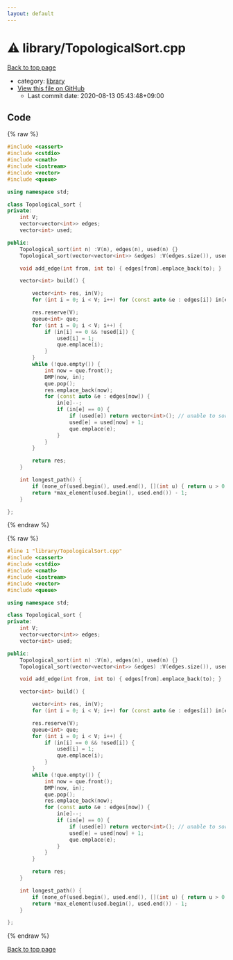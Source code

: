 ```yaml
---
layout: default
---
```


<!-- mathjax config similar to math.stackexchange -->
<script type="text/javascript" async
  src="https://cdnjs.cloudflare.com/ajax/libs/mathjax/2.7.5/MathJax.js?config=TeX-MML-AM_CHTML">
</script>
<script type="text/x-mathjax-config">
  MathJax.Hub.Config({
    TeX: { equationNumbers: { autoNumber: "AMS" }},
    tex2jax: {
      inlineMath: [ ['$','$'] ],
      processEscapes: true
    },
    "HTML-CSS": { matchFontHeight: false },
    displayAlign: "left",
    displayIndent: "2em"
  });
</script>

<script type="text/javascript" src="https://cdnjs.cloudflare.com/ajax/libs/jquery/3.4.1/jquery.min.js"></script>
<script src="https://cdn.jsdelivr.net/npm/jquery-balloon-js@1.1.2/jquery.balloon.min.js" integrity="sha256-ZEYs9VrgAeNuPvs15E39OsyOJaIkXEEt10fzxJ20+2I=" crossorigin="anonymous"></script>
<script type="text/javascript" src="../../assets/js/copy-button.js"></script>
<link rel="stylesheet" href="../../assets/css/copy-button.css" />


# :warning: library/TopologicalSort.cpp

<a href="../../index.html">Back to top page</a>

* category: <a href="../../index.html#d521f765a49c72507257a2620612ee96">library</a>
* <a href="{{ site.github.repository_url }}/blob/master/library/TopologicalSort.cpp">View this file on GitHub</a>
    - Last commit date: 2020-08-13 05:43:48+09:00




## Code

<a id="unbundled"></a>
{% raw %}
```cpp
#include <cassert>
#include <cstdio>
#include <cmath>
#include <iostream>
#include <vector>
#include <queue>

using namespace std;

class Topological_sort {
private:
	int V;
	vector<vector<int>> edges;
	vector<int> used;

public:
	Topological_sort(int n) :V(n), edges(n), used(n) {}
	Topological_sort(vector<vector<int>> &edges) :V(edges.size()), used(edges.size()) { this->edges = edges; }

	void add_edge(int from, int to) { edges[from].emplace_back(to); }

	vector<int> build() {

		vector<int> res, in(V);
		for (int i = 0; i < V; i++) for (const auto &e : edges[i]) in[e]++;

		res.reserve(V);
		queue<int> que;
		for (int i = 0; i < V; i++) {
			if (in[i] == 0 && !used[i]) {
				used[i] = 1;
				que.emplace(i);
			}
		}
		while (!que.empty()) {
			int now = que.front();
			DMP(now, in);
			que.pop();
			res.emplace_back(now);
			for (const auto &e : edges[now]) {
				in[e]--;
				if (in[e] == 0) {
					if (used[e]) return vector<int>(); // unable to sort
					used[e] = used[now] + 1;
					que.emplace(e);
				}
			}
		}

		return res;
	}

	int longest_path() {
		if (none_of(used.begin(), used.end(), [](int u) { return u > 0; })) build();
		return *max_element(used.begin(), used.end()) - 1;
	}

};

```
{% endraw %}

<a id="bundled"></a>
{% raw %}
```cpp
#line 1 "library/TopologicalSort.cpp"
#include <cassert>
#include <cstdio>
#include <cmath>
#include <iostream>
#include <vector>
#include <queue>

using namespace std;

class Topological_sort {
private:
	int V;
	vector<vector<int>> edges;
	vector<int> used;

public:
	Topological_sort(int n) :V(n), edges(n), used(n) {}
	Topological_sort(vector<vector<int>> &edges) :V(edges.size()), used(edges.size()) { this->edges = edges; }

	void add_edge(int from, int to) { edges[from].emplace_back(to); }

	vector<int> build() {

		vector<int> res, in(V);
		for (int i = 0; i < V; i++) for (const auto &e : edges[i]) in[e]++;

		res.reserve(V);
		queue<int> que;
		for (int i = 0; i < V; i++) {
			if (in[i] == 0 && !used[i]) {
				used[i] = 1;
				que.emplace(i);
			}
		}
		while (!que.empty()) {
			int now = que.front();
			DMP(now, in);
			que.pop();
			res.emplace_back(now);
			for (const auto &e : edges[now]) {
				in[e]--;
				if (in[e] == 0) {
					if (used[e]) return vector<int>(); // unable to sort
					used[e] = used[now] + 1;
					que.emplace(e);
				}
			}
		}

		return res;
	}

	int longest_path() {
		if (none_of(used.begin(), used.end(), [](int u) { return u > 0; })) build();
		return *max_element(used.begin(), used.end()) - 1;
	}

};

```
{% endraw %}

<a href="../../index.html">Back to top page</a>

